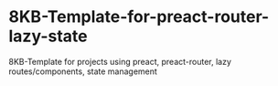 # 8KB-Template-for-preact-router-lazy-state

8KB-Template for projects using preact, preact-router, lazy routes/components, state management
